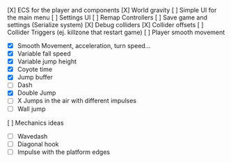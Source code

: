 [X] ECS for the player and components
[X] World gravity
[ ] Simple UI for the main menu
[ ] Settings UI
[ ] Remap Controllers
[ ] Save game and settings (Serialize system)
[X] Debug colliders
[X] Collider offsets
[ ] Collider Triggers (ej. killzone that restart game)
[ ] Player smooth movement
   - [X] Smooth Movement, acceleration, turn speed...
   - [X] Variable fall speed
   - [X] Variable jump height
   - [X] Coyote time
   - [X] Jump buffer
   - [ ] Dash
   - [X] Double Jump
   - [ ] X Jumps in the air with different impulses
   - [ ] Wall jump

[ ] Mechanics ideas
   - [ ] Wavedash
   - [ ] Diagonal hook
   - [ ] Impulse with the platform edges
